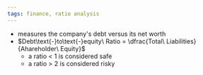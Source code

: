 ```yaml
---
tags: finance, ratio analysis
---
```


- measures the company's debt versus its net worth
- $Debt\text{-}to\text{-}equity\ Ratio = \dfrac{Total\ Liabilities}{Ahareholder\ Equity}$
	- a ratio < 1 is considered safe
	- a ratio > 2 is considered risky
